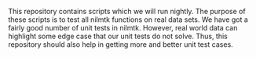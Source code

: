 This repository contains scripts which we will run nightly. The purpose of these scripts is to test all nilmtk functions on real data sets. We have got a fairly good number of unit tests in nilmtk. However, real world data can highlight some edge case that our unit tests do not solve. Thus, this repository should also help in getting more and better unit test cases. 
